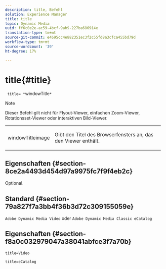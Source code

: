 ```yaml
---
description: title, Befehl
solution: Experience Manager
title: title
topic: Dynamic Media
uuid: ff6c0e2e-ac59-4bcf-9ab9-227ba686914e
translation-type: tm+mt
source-git-commit: e4695cc4e882351ec3f2c55fd8a3cfca455bd79d
workflow-type: tm+mt
source-wordcount: '39'
ht-degree: 17%

---
```



# title{#title}

` title= *`windowTitle`*`

>[!NOTE]
>
>Dieser Befehl gilt nicht für Flyout-Viewer, einfachen Zoom-Viewer, Rotationsset-Viewer oder interaktiven Bild-Viewer.

<table id="table_406072054CBA4A7BAC8E7AD45E361D37"> 
 <tbody> 
  <tr> 
   <td colname="col1"> <p> <span class="codeph"> <span class="varname"> windowTitleimage</span> </span> </p> </td> 
   <td colname="col2"> <p>Gibt den Titel des Browserfensters an, das den Viewer enthält. </p> </td> 
  </tr> 
 </tbody> 
</table>

## Eigenschaften {#section-8ce2a4493d454d97a9975fc7f9f4eb2c}

Optional.

## Standard {#section-79a827f7a3bb4f36b3d72c309155059e}

`Adobe Dynamic Media Video` oder `Adobe Dynamic Media Classic eCatalog`

## Eigenschaften {#section-f8a0c032979047a38041abfce3f7a70b}

`title=Video`

`title=eCatalog`
